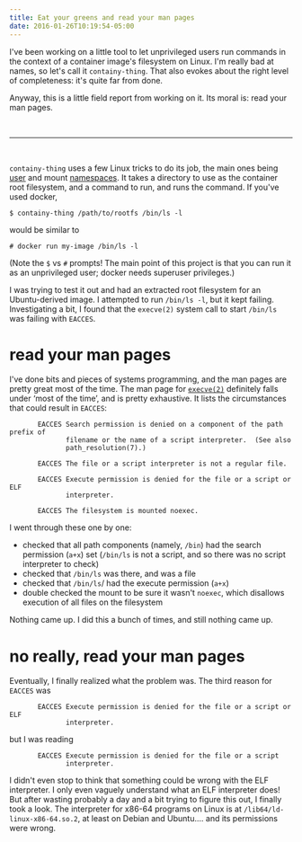 ```yaml
---
title: Eat your greens and read your man pages
date: 2016-01-26T10:19:54-05:00
---
```


I've been working on a little tool to let unprivileged users run commands in
the context of a container image's filesystem on Linux.  I'm really bad at
names, so let's call it `containy-thing`. That also evokes about the right
level of completeness: it's quite far from done.

Anyway, this is a little field report from working on it. Its moral is: read
your man pages.

<br>

-----

<br>

`containy-thing` uses a few Linux tricks to do its job, the main ones being
[user][user-ns] and mount [namespaces]. It takes a directory to use as the
container root filesystem, and a command to run, and runs the command. If
you've used docker,

[user-ns]: http://man7.org/linux/man-pages/man7/user_namespaces.7.html
[namespaces]: http://man7.org/linux/man-pages/man7/namespaces.7.html

~~~
$ containy-thing /path/to/rootfs /bin/ls -l
~~~

would be similar to

~~~
# docker run my-image /bin/ls -l
~~~

(Note the `$` vs `#` prompts! The main point of this project is that you can
run it as an unprivileged user; docker needs superuser privileges.)

I was trying to test it out and had an extracted root filesystem for an
Ubuntu-derived image. I attempted to run `/bin/ls -l`, but it kept failing.
Investigating a bit, I found that the `execve(2)` system call to start
`/bin/ls` was failing with `EACCES`.


# read your man pages

I've done bits and pieces of systems programming, and the man pages are pretty
great most of the time. The man page for [`execve(2)`][execve] definitely falls
under ‘most of the time’, and is pretty exhaustive. It lists the circumstances
that could result in `EACCES`:

~~~
       EACCES Search permission is denied on a component of the path prefix of
              filename or the name of a script interpreter.  (See also
              path_resolution(7).)

       EACCES The file or a script interpreter is not a regular file.

       EACCES Execute permission is denied for the file or a script or ELF
              interpreter.

       EACCES The filesystem is mounted noexec.
~~~

[execve]: http://man7.org/linux/man-pages/man2/execve.2.html#ERRORS

I went through these one by one:

* checked that all path components (namely, `/bin`) had the search permission
  (`a+x`) set (`/bin/ls` is not a script, and so there was no script
  interpreter to check)
* checked that `/bin/ls` was there, and was a file
* checked that `/bin/ls`/ had the execute permission (`a+x`)
* double checked the mount to be sure it wasn't `noexec`, which disallows
  execution of all files on the filesystem

Nothing came up. I did this a bunch of times, and still nothing came up.


# no really, read your man pages

Eventually, I finally realized what the problem was. The third reason for
`EACCES` was

~~~
       EACCES Execute permission is denied for the file or a script or ELF
              interpreter.
~~~

but I was reading

~~~
       EACCES Execute permission is denied for the file or a script       
              interpreter.
~~~

I didn't even stop to think that something could be wrong with the ELF
interpreter. I only even vaguely understand what an ELF interpreter does! But
after wasting probably a day and a bit trying to figure this out, I finally
took a look. The interpreter for x86-64 programs on Linux is at
`/lib64/ld-linux-x86-64.so.2`, at least on Debian and Ubuntu.... and its
permissions were wrong.

